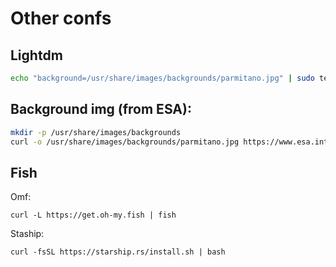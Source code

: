 # Other confs

## Lightdm

```bash
echo "background=/usr/share/images/backgrounds/parmitano.jpg" | sudo tee -a /etc/lightdm/lightdm-gtk-greeter.conf
```


## Background img (from ESA):

```bash
mkdir -p /usr/share/images/backgrounds
curl -o /usr/share/images/backgrounds/parmitano.jpg https://www.esa.int/var/esa/storage/images/esa_multimedia/images/2013/07/columbus_is_visible_in_the_reflection/12941691-4-eng-GB/Columbus_is_visible_in_the_reflection.jpg
```

## Fish

Omf:
```
curl -L https://get.oh-my.fish | fish
```

Staship:
```
curl -fsSL https://starship.rs/install.sh | bash
```
